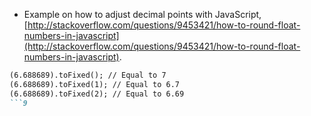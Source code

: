 * Example on how to adjust decimal points with JavaScript, [http://stackoverflow.com/questions/9453421/how-to-round-float-numbers-in-javascript](http://stackoverflow.com/questions/9453421/how-to-round-float-numbers-in-javascript).

```markdown
(6.688689).toFixed(); // Equal to 7
(6.688689).toFixed(1); // Equal to 6.7
(6.688689).toFixed(2); // Equal to 6.69
```9
```